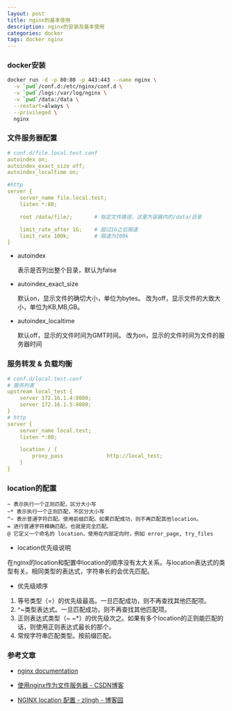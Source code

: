 ```yaml
---
layout: post
title: nginx的基本使用
description: nginx的安装及基本使用
categories: docker
tags: docker nginx
---
```


### docker安装

```sh
docker run -d -p 80:80 -p 443:443 --name nginx \
  -v `pwd`/conf.d:/etc/nginx/conf.d \
  -v `pwd`/logs:/var/log/nginx \
  -v `pwd`/data:/data \
  --restart=always \
  --privileged \
  nginx
```

### 文件服务器配置

```yml
# conf.d/file.local.test.conf
autoindex on;
autoindex_exact_size off;
autoindex_localtime on;

#http
server {
    server_name file.local.test;
    listen *:80;

    root /data/file/;       # 指定文件路径，这里为容器内的/data/目录

    limit_rate_after 1G;    # 超过1G之后限速
    limit_rate 100k;        # 限速为100k
}
```

- autoindex 

    表示是否列出整个目录，默认为false

- autoindex_exact_size 

    默认on，显示文件的确切大小，单位为bytes。
    改为off，显示文件的大致大小，单位为KB,MB,GB。

- autoindex_localtime

    默认off，显示的文件时间为GMT时间。 
    改为on，显示的文件时间为文件的服务器时间

### 服务转发 & 负载均衡

```yml
# conf.d/local.test.conf
# 服务列表
upstream local_test {
    server 172.16.1.4:8080;
    server 172.16.1.5:8080;
}
# http
server {
    server_name local.test;
    listen *:80;

    location / {
        proxy_pass              http://local_test;
    }
}
```

### location的配置

```text
~ 表示执行一个正则匹配，区分大小写
~* 表示执行一个正则匹配，不区分大小写
^~ 表示普通字符匹配。使用前缀匹配。如果匹配成功，则不再匹配其他location。
= 进行普通字符精确匹配。也就是完全匹配。
@ 它定义一个命名的 location，使用在内部定向时，例如 error_page, try_files
```

- location优先级说明

在nginx的location和配置中location的顺序没有太大关系。与location表达式的类型有关。相同类型的表达式，字符串长的会优先匹配。

- 优先级顺序

1. 等号类型（=）的优先级最高。一旦匹配成功，则不再查找其他匹配项。
2. ^~类型表达式。一旦匹配成功，则不再查找其他匹配项。
3. 正则表达式类型（~ ~*）的优先级次之。如果有多个location的正则能匹配的话，则使用正则表达式最长的那个。
4. 常规字符串匹配类型。按前缀匹配。

### 参考文章

- [nginx documentation](http://nginx.org/en/docs/)

- [使用nginx作为文件服务器 - CSDN博客](https://blog.csdn.net/u013410747/article/details/63262561)

- [NGINX location 配置 - zlingh - 博客园](https://www.cnblogs.com/zlingh/p/6288994.html)